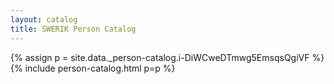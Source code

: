 ```yaml
---
layout: catalog
title: SWERIK Person Catalog
---
```

{% assign p = site.data._person-catalog.i-DiWCweDTmwg5EmsqsQgiVF %}
{% include person-catalog.html p=p %}

